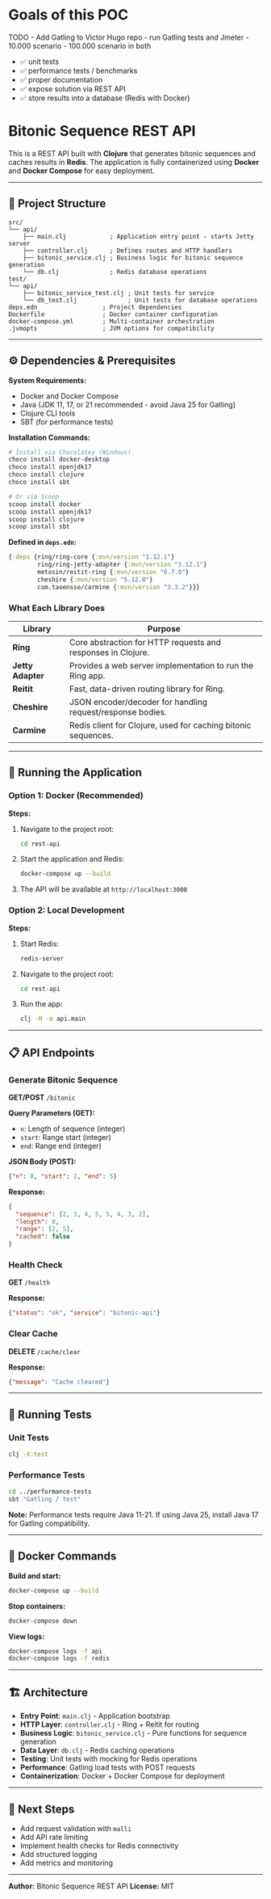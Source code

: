 # Goals of this POC
TODO - Add Gatling to Victor Hugo repo
     - run Gatling tests and Jmeter
        - 10.000 scenario
        - 100.000 scenario in both

- ✅ unit tests
- ✅ performance tests / benchmarks
- ✅ proper documentation
- ✅ expose solution via REST API
- ✅ store results into a database (Redis with Docker)

# Bitonic Sequence REST API

This is a REST API built with **Clojure** that generates bitonic sequences and caches results in **Redis**.
The application is fully containerized using **Docker** and **Docker Compose** for easy deployment.

---

## 📂 Project Structure

```
src/
└── api/
    ├── main.clj            ; Application entry point - starts Jetty server
    ├── controller.clj      ; Defines routes and HTTP handlers
    ├── bitonic_service.clj ; Business logic for bitonic sequence generation
    └── db.clj              ; Redis database operations
test/
└── api/
    ├── bitonic_service_test.clj ; Unit tests for service
    └── db_test.clj              ; Unit tests for database operations
deps.edn                  ; Project dependencies
Dockerfile                ; Docker container configuration
docker-compose.yml        ; Multi-container orchestration
.jvmopts                  ; JVM options for compatibility
```

---

## ⚙️ Dependencies & Prerequisites

**System Requirements:**
* Docker and Docker Compose
* Java (JDK 11, 17, or 21 recommended - avoid Java 25 for Gatling)
* Clojure CLI tools
* SBT (for performance tests)

**Installation Commands:**
```bash
# Install via Chocolatey (Windows)
choco install docker-desktop
choco install openjdk17
choco install clojure
choco install sbt

# Or via Scoop
scoop install docker
scoop install openjdk17
scoop install clojure
scoop install sbt
```

**Defined in `deps.edn`:**

```clojure
{:deps {ring/ring-core {:mvn/version "1.12.1"}
        ring/ring-jetty-adapter {:mvn/version "1.12.1"}
        metosin/reitit-ring {:mvn/version "0.7.0"}
        cheshire {:mvn/version "5.12.0"}
        com.taoensso/carmine {:mvn/version "3.3.2"}}}
```

### What Each Library Does
| Library | Purpose |
|----------|----------|
| **Ring** | Core abstraction for HTTP requests and responses in Clojure. |
| **Jetty Adapter** | Provides a web server implementation to run the Ring app. |
| **Reitit** | Fast, data-driven routing library for Ring. |
| **Cheshire** | JSON encoder/decoder for handling request/response bodies. |
| **Carmine** | Redis client for Clojure, used for caching bitonic sequences. |

---

## 🚀 Running the Application

### Option 1: Docker (Recommended)

**Steps:**
1. Navigate to the project root:
   ```bash
   cd rest-api
   ```
2. Start the application and Redis:
   ```bash
   docker-compose up --build
   ```
3. The API will be available at `http://localhost:3000`

### Option 2: Local Development

**Steps:**
1. Start Redis:
   ```bash
   redis-server
   ```
2. Navigate to the project root:
   ```bash
   cd rest-api
   ```
3. Run the app:
   ```bash
   clj -M -m api.main
   ```

---

## 📋 API Endpoints

### Generate Bitonic Sequence
**GET/POST** `/bitonic`

**Query Parameters (GET):**
- `n`: Length of sequence (integer)
- `start`: Range start (integer)
- `end`: Range end (integer)

**JSON Body (POST):**
```json
{"n": 8, "start": 2, "end": 5}
```

**Response:**
```json
{
  "sequence": [2, 3, 4, 5, 5, 4, 3, 2],
  "length": 8,
  "range": [2, 5],
  "cached": false
}
```

### Health Check
**GET** `/health`

**Response:**
```json
{"status": "ok", "service": "bitonic-api"}
```

### Clear Cache
**DELETE** `/cache/clear`

**Response:**
```json
{"message": "Cache cleared"}
```

---

## 🧪 Running Tests

### Unit Tests
```bash
clj -X:test
```

### Performance Tests
```bash
cd ../performance-tests
sbt "Gatling / test"
```

**Note:** Performance tests require Java 11-21. If using Java 25, install Java 17 for Gatling compatibility.

---

## 🐳 Docker Commands

**Build and start:**
```bash
docker-compose up --build
```

**Stop containers:**
```bash
docker-compose down
```

**View logs:**
```bash
docker-compose logs -f api
docker-compose logs -f redis
```

---

## 🏗️ Architecture

- **Entry Point**: `main.clj` - Application bootstrap
- **HTTP Layer**: `controller.clj` - Ring + Reitit for routing
- **Business Logic**: `bitonic_service.clj` - Pure functions for sequence generation
- **Data Layer**: `db.clj` - Redis caching operations
- **Testing**: Unit tests with mocking for Redis operations
- **Performance**: Gatling load tests with POST requests
- **Containerization**: Docker + Docker Compose for deployment

---

## 🧩 Next Steps

* Add request validation with `malli`
* Add API rate limiting
* Implement health checks for Redis connectivity
* Add structured logging
* Add metrics and monitoring

---

**Author:** Bitonic Sequence REST API
**License:** MIT
